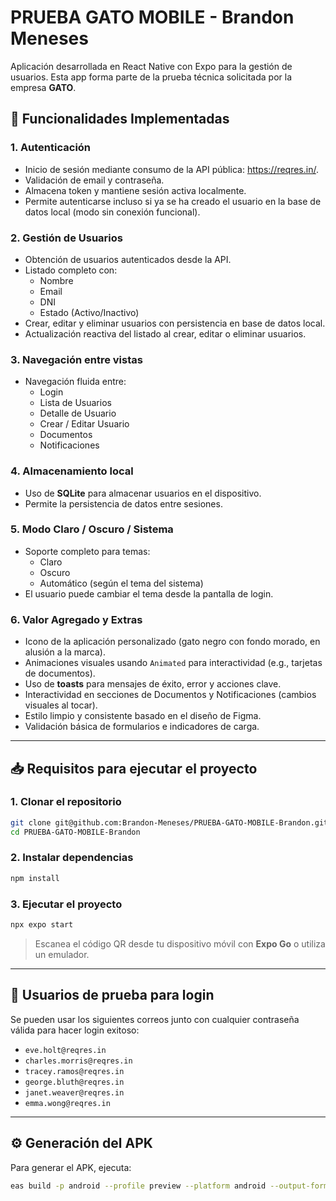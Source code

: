 # PRUEBA GATO MOBILE - Brandon Meneses

Aplicación desarrollada en React Native con Expo para la gestión de usuarios. Esta app forma parte de la prueba técnica solicitada por la empresa **GATO**.

## 🧩 Funcionalidades Implementadas

### 1. Autenticación
- Inicio de sesión mediante consumo de la API pública: https://reqres.in/.
- Validación de email y contraseña.
- Almacena token y mantiene sesión activa localmente.
- Permite autenticarse incluso si ya se ha creado el usuario en la base de datos local (modo sin conexión funcional).

### 2. Gestión de Usuarios
- Obtención de usuarios autenticados desde la API.
- Listado completo con:
  - Nombre
  - Email
  - DNI
  - Estado (Activo/Inactivo)
- Crear, editar y eliminar usuarios con persistencia en base de datos local.
- Actualización reactiva del listado al crear, editar o eliminar usuarios.

### 3. Navegación entre vistas
- Navegación fluida entre:
  - Login
  - Lista de Usuarios
  - Detalle de Usuario
  - Crear / Editar Usuario
  - Documentos
  - Notificaciones

### 4. Almacenamiento local
- Uso de **SQLite** para almacenar usuarios en el dispositivo.
- Permite la persistencia de datos entre sesiones.

### 5. Modo Claro / Oscuro / Sistema
- Soporte completo para temas:
  - Claro
  - Oscuro
  - Automático (según el tema del sistema)
- El usuario puede cambiar el tema desde la pantalla de login.

### 6. Valor Agregado y Extras
- Icono de la aplicación personalizado (gato negro con fondo morado, en alusión a la marca).
- Animaciones visuales usando `Animated` para interactividad (e.g., tarjetas de documentos).
- Uso de **toasts** para mensajes de éxito, error y acciones clave.
- Interactividad en secciones de Documentos y Notificaciones (cambios visuales al tocar).
- Estilo limpio y consistente basado en el diseño de Figma.
- Validación básica de formularios e indicadores de carga.

---

## 📥 Requisitos para ejecutar el proyecto

### 1. Clonar el repositorio

```bash
git clone git@github.com:Brandon-Meneses/PRUEBA-GATO-MOBILE-Brandon.git
cd PRUEBA-GATO-MOBILE-Brandon
```

### 2. Instalar dependencias

```bash
npm install
```

### 3. Ejecutar el proyecto

```bash
npx expo start
```

> Escanea el código QR desde tu dispositivo móvil con **Expo Go** o utiliza un emulador.

---

## 📱 Usuarios de prueba para login

Se pueden usar los siguientes correos junto con cualquier contraseña válida para hacer login exitoso:

- `eve.holt@reqres.in`
- `charles.morris@reqres.in`
- `tracey.ramos@reqres.in`
- `george.bluth@reqres.in`
- `janet.weaver@reqres.in`
- `emma.wong@reqres.in`

---

## ⚙️ Generación del APK

Para generar el APK, ejecuta:

```bash
eas build -p android --profile preview --platform android --output-format apk
```
